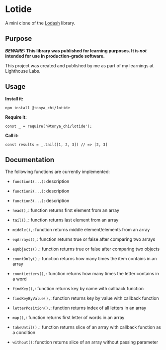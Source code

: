# Lotide

A mini clone of the [Lodash](https://lodash.com) library.

## Purpose

**_BEWARE:_ This library was published for learning purposes. It is _not_ intended for use in production-grade software.**

This project was created and published by me as part of my learnings at Lighthouse Labs. 

## Usage

**Install it:**

`npm install @tonya_chi/lotide`

**Require it:**

`const _ = require('@tonya_chi/lotide');`

**Call it:**

`const results = _.tail([1, 2, 3]) // => [2, 3]`

## Documentation

The following functions are currently implemented:

* `function1(...)`: description
* `function2(...)`: description
* `function3(...)`: description

* `head(),`: function returns first element from an array
* `tail(),`: function returns last element from an array
* `middle(),`: function returns middle element/elements from an array
* `eqArrays(),`: function returns true or false after comparing two arrays
* `eqObjects(),`: function returns true or false after comparing two objects
* `countOnly(),`: function returns how many times the item contains in an array
* `countLetters(),`: function returns how many times the letter contains in a word
* `findKey(),`: function returns key by name with callback function
* `findKeyByValue(),`: function returns key by value with callback function
* `letterPosition(),`: function returns index of all letters in an array
* `map(),`: function returns first letter of words in an array
* `takeUntil(),`: function returns slice of an array with callback function as a condition
* `without()`: function returns slice of an array without passing parameter